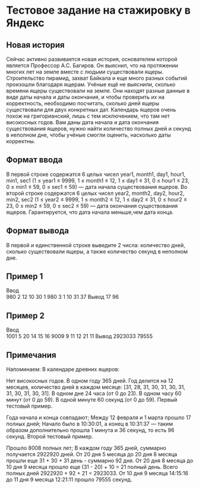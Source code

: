 # Тестовое задание на стажировку в Яндекс
## Новая история
Сейчас активно развивается новая история, основателем которой является Профессор А.С. Багиров. Он выяснил, что на протяжении многих лет на земле вместе с людьми существовали ящеры. Строительство пирамид, захват Байкала и еще много разных событий произошли благодаря ящерам.
Учёные ещё не выяснили, сколько времени ящеры существовали на земле. Они находят разные данные в виде даты начала и даты окончания, и чтобы проверить их на корректность, необходимо посчитать, сколько дней ящеры существовали для двух конкретных дат. Календарь ящеров очень похож на григорианский, лишь с тем исключением, что там нет високосных годов.
Вам даны дата начала и дата окончания существования ящеров, нужно найти количество полных дней и секунд в неполном дне, чтобы учёные смогли оценить, насколько даты корректны.

## Формат ввода
В первой строке содержатся 6 целых чисел year1, month1, day1, hour1, min1, sec1 (1 ≤ year1 ≤ 9999, 1 ≤ month1 ≤ 12, 1 ≤ day1 ≤ 31, 0 ≤ hour1 ≤ 23, 0 ≤ min1 ≤ 59, 0 ≤ sec1 ≤ 59) — дата начала существования ящеров.
Во второй строке содержатся 6 целых чисел year2, month2, day2, hour2, min2, sec2 (1 ≤ year2 ≤ 9999, 1 ≤ month2 ≤ 12, 1 ≤ day2 ≤ 31, 0 ≤ hour2 ≤ 23, 0 ≤ min2 ≤ 59, 0 ≤ sec2 ≤ 59) — дата окончания существования ящеров.
Гарантируется, что дата начала меньше,чем дата конца.

## Формат вывода
В первой и единственной строке выведите 2 числа: количество дней, сколько существовали ящеры, а также количество секунд в неполном дне.

## Пример 1
Ввод	
980 2 12 10 30 1
980 3 1 10 31 37
Вывод
17 96
## Пример 2
Ввод	
1001 5 20 14 15 16
9009 9 11 12 21 11
Вывод
2923033 79555

## Примечания
Напоминаем:
В календаре древних ящеров:

Нет високосных годов.
В одном году 365 дней.
Год делится на 12 месяцев, количество дней в каждом месяце: [31, 28, 31, 30, 31, 30, 31, 31, 30, 31, 30, 31].
В одном дне 24 часа (от 0 до 23).
В одном часу 60 минут (от 0 до 59).
В одной минуте 60 секунд (от 0 до 59).
Первый тестовый пример.

Года начала и конца совпадают;
Между 12 февраля и 1 марта прошло 17 полных дней;
Начало было в 10:30:01, а конец в 10:31:37 — таким образом дополнительно прошла 1 минута и 36 секунд, то есть 96 секунд.
Второй тестовый пример.

Прошло 8008 полных лет;
В каждом году 365 дней, суммарно получается 2922920 дней.
От 20 дня 5 месяца до 20 дня 8 месяца прошли еще 31 + 30 + 31 день - суммарно 92 дня.
От 20 дня 8 месяца до 10 дня 9 месяца прошло еще (31 - 20) + 10 = 21 полный день.
Всего полных дней 2922920 + 92 + 21 = 2923033.
От 10 дня 9 месяца 14:15:16 до 11 дня 9 месяца 12:21:11 прошло 79555 секунд.

